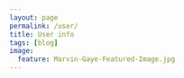 ```yaml
---
layout: page
permalink: /user/
title: User info
tags: [blog]
image:
  feature: Marvin-Gaye-Featured-Image.jpg
---
```


<ul id="user" class="nav navbar-justified nav-pills"></ul>

<script>
var xhr = new XMLHttpRequest();
xhr.open("GET, "http://api.github.com/v3/repos/AAROC/DevOps/contributors", false);
xhr.send();
console.log(xhr.status);
</script>


<ul id="user" class="nav navbar-justified nav-pills"></ul>
 <script>
 var AAROC = new Gh3.User("AAROC")
, repoTitle = $("h1")
, branchTitle = $("h2")
, branchProperties = $("ul");
//get some repositories of DevOps
var AAROCRepositories = new Gh3.Repositories(AAROC);
AAROCRepositories.fetch({page:5, per_page:5, direction : "desc"},"next", function (err, res) {
if(err) {
throw "outch ..."
}
console.log("Repositories", AAROCRepositories);
});
//get one repository
var DevOps = new Gh3.Repository("DevOps", AAROC);
DevOps.fetch(function (err, res) {
if(err) {
console.log("Error", err.message, res.status)
throw err
}
console.log("Repository : ", DevOps);
repoTitle.html(DevOps.full_name);
DevOps.fetchBranches(function (err, res) {
if(err) {
console.log("Error", err.message, res.status)
throw err
}
console.log("Array of branches : ", DevOps.getBranches());
DevOps.eachBranch(function (branch) {
console.log(branch.name);
})
//and :
var master = DevOps.getBranchByName("master");
branchTitle.html(master.name + " (" + master.sha + ") properties :");
_.each(_.keys(master), function (prop) {
branchProperties.append(
$('<li>').append(prop+" : "+master[prop])
);
});
})
});

</script>
